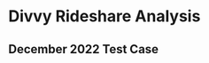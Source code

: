 # Divvy Rideshare Analysis

## December 2022 Test Case

<link href="December_revenue_sunburst.html" rel="import" />

<link href="December_Ridecount_sunburst.html" rel="import" />
